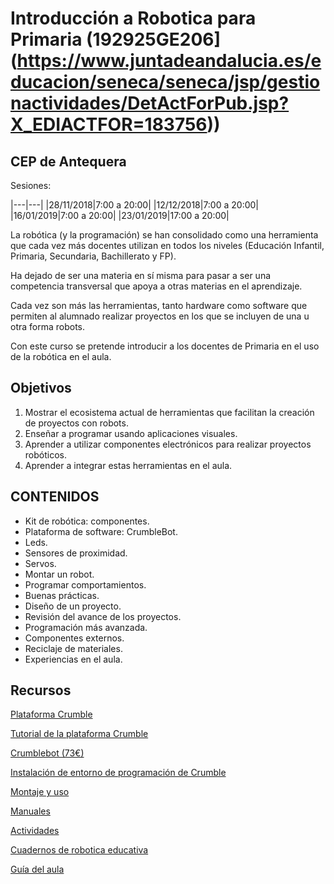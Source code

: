 # Introducción a Robotica para Primaria (192925GE206](https://www.juntadeandalucia.es/educacion/seneca/seneca/jsp/gestionactividades/DetActForPub.jsp?X_EDIACTFOR=183756))


## CEP de Antequera


Sesiones: 

|---|---|
|28/11/2018|7:00 a 20:00|
|12/12/2018|7:00 a 20:00|
|16/01/2019|7:00 a 20:00|
|23/01/2019|17:00 a 20:00|

La robótica (y la programación) se han consolidado como una herramienta que cada vez más docentes utilizan en todos los niveles (Educación Infantil, Primaria, Secundaria, Bachillerato y FP). 

Ha dejado de ser una materia en sí misma para pasar a ser una competencia transversal que apoya a otras materias en el aprendizaje. 

Cada vez son más las herramientas, tanto hardware como software que permiten al alumnado realizar proyectos en los que se incluyen de una u otra forma robots. 

Con este curso se pretende introducir a los docentes de Primaria en el uso de la robótica en el aula. 

## Objetivos

1. Mostrar el ecosistema actual de herramientas que facilitan la creación de proyectos con robots. 
2. Enseñar a programar usando aplicaciones visuales. 
3. Aprender a utilizar componentes electrónicos para realizar proyectos robóticos. 
4. Aprender a integrar estas herramientas en el aula.


## CONTENIDOS
* Kit de robótica: componentes.
* Plataforma de software: CrumbleBot.
* Leds.
* Sensores de proximidad.
* Servos.
* Montar un robot.
* Programar comportamientos.
* Buenas prácticas.
* Diseño de un proyecto.
* Revisión del avance de los proyectos.
* Programación más avanzada.
* Componentes externos.
* Reciclaje de materiales.
* Experiencias en el aula.

## Recursos
[Plataforma Crumble](http://complubot.com/inicio/proyectos/swr/)

[Tutorial de la plataforma  Crumble](http://complubot.com/inicio/proyectos/swr/crumble/)

[Crumblebot (73€)](https://complubot.com/shop/kits/993-kit-crumblebot-pilas-alcalinas-y-caja-individual-2016000000146.html)

[Instalación de entorno de programación de Crumble](http://complubot.com/inicio/proyectos/swr/crumble/software-crumble/)

[Montaje y uso](http://complubot.com/inicio/proyectos/swr/swr-robots/swr-robotscrumblebot-guia-de-montaje-y-uso/)

[Manuales](http://complubot.com/inicio/proyectos/swr/manuales/)

[Actividades](http://complubot.com/inicio/proyectos/swr/actividades/)

[Cuadernos de robotica educativa](http://complubot.com/inicio/proyectos/cdare/)

[Guía del aula](http://complubot.com/inicio/recursos/recursos-educacion/actividades-lomce/)

